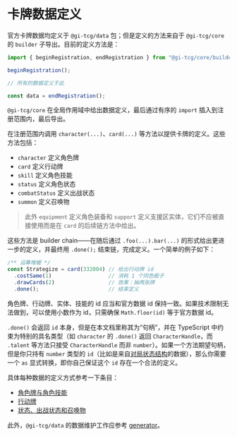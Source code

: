 # 卡牌数据定义

官方卡牌数据均定义于 `@gi-tcg/data` 包；但是定义的方法来自于 `@gi-tcg/core` 的 `builder` 子导出。目前的定义方法是：

```ts
import { beginRegistration, endRegistration } from "@gi-tcg/core/builder";

beginRegistration();

// 所有的数据定义于此

const data = endRegistration();
```

`@gi-tcg/core` 在全局作用域中给出数据定义，最后通过有序的 `import` 插入到注册范围内，最后导出。

在注册范围内调用 `character(...)`、`card(...)` 等方法以提供卡牌的定义。这些方法包括：
- `character` 定义角色牌
- `card` 定义行动牌
- `skill` 定义角色技能
- `status` 定义角色状态
- `combatStatus` 定义出战状态
- `summon` 定义召唤物

> 此外 `equipment` 定义角色装备和 `support` 定义支援区实体，它们不应被直接使用而是在 `card` 的后续链方法中给出。

这些方法是 builder chain——在随后通过 `.foo(...).bar(...)` 的形式给出更进一步的定义，并最终用 `.done();` 结束链，完成定义。一个简单的例子如下：

```ts
/** 运筹帷幄 */
const Strategize = card(332004) // 给出行动牌 id
  .costSame(1)                  // 消耗 1 个同色骰子
  .drawCards(2)                 // 效果：抽两张牌
  .done();                      // 结束定义
```

角色牌、行动牌、实体、技能的 id 应当和官方数据 id 保持一致。如果技术限制无法做到，可以使用小数作为 id，只需确保 `Math.floor(id)` 等于官方数据 id。

`.done()` 会返回 `id` 本身，但是在本文档里称其为“句柄”，并在 TypeScript 中约束为特别的具名类型（如 `character` 的 `.done()` 返回 `CharacterHandle`，而 `.talent` 等方法只接受 `CharacterHandle` 而非 `number`）。如果一个方法期望句柄，但是你只持有 `number` 类型的 `id`（比如是来自[对局状态结构](../state.md)的数据），那么你需要一个 `as` 显式转换，即你自己保证这个 `id` 存在一个合法的定义。

具体每种数据的定义方式参考一下条目：
- [角色牌与角色技能](./character.md)
- [行动牌](./card.md)
- [状态、出战状态和召唤物](./entity.md)

此外，`@gi-tcg/data` 的数据维护工作应参考 [generator](./generator.md)。
